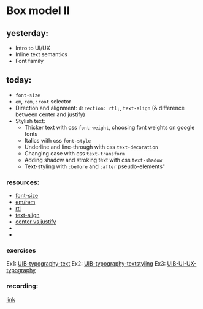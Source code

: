 # Box model II

## yesterday:

- Intro to UI/UX
- Inline text semantics
- Font family

## today:

- `font-size`
- `em`, `rem`, `:root` selector
- Direction and alignment: `direction: rtl;`, `text-align` (& difference between center and justify)
- Stylish text:
  - Thicker text with css `font-weight`, choosing font weights on google fonts
  - Italics with css `font-style`
  - Underline and line-through with css `text-decoration`
  - Changing case with css `text-transform`
  - Adding shadow and stroking text with css `text-shadow`
  - Text-styling with `:before` and `:after` pseudo-elements"

### resources:

- [font-size](https://www.w3schools.com/cssref/pr_font_font-size.php)
- [em/rem](https://dzone.com/articles/css-relative-font-size#:~:text=The%20em%20unit%20is%20a,to%2032px%2C%20and%20so%20on)
- [rtl](https://www.w3schools.com/cssref/pr_text_direction.php)
- [text-align](https://www.w3schools.com/cssref/tryit.php?filename=trycss_text-align)
- [center vs justify](https://fonts.google.com/knowledge/glossary/alignment_justification)
- []()
- []()

### exercises

Ex1: [UIB-typography-text](https://classroom.github.com/a/xtX9X6Wb)
Ex2: [UIB-typography-textstyling](https://classroom.github.com/a/xvFq9elJ)
Ex3: [UIB-UI-UX-typography](https://classroom.github.com/a/xY-6-je0)

### recording:

[link]()
